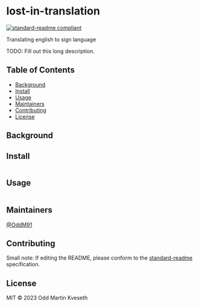 # lost-in-translation

[![standard-readme compliant](https://img.shields.io/badge/standard--readme-OK-green.svg?style=flat-square)](https://github.com/RichardLitt/standard-readme)

Translating english to sign language

TODO: Fill out this long description.

## Table of Contents

- [Background](#background)
- [Install](#install)
- [Usage](#usage)
- [Maintainers](#maintainers)
- [Contributing](#contributing)
- [License](#license)

## Background

## Install

```
```

## Usage

```
```

## Maintainers

[@OddM91](https://github.com/OddM91)

## Contributing



Small note: If editing the README, please conform to the [standard-readme](https://github.com/RichardLitt/standard-readme) specification.

## License

MIT © 2023 Odd Martin Kveseth
